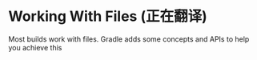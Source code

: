 # Working With Files (正在翻译)

Most builds work with files. Gradle adds some concepts and APIs to help you achieve this
